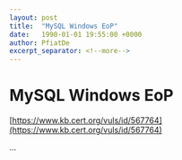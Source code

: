 ```yaml
---
layout: post
title:  "MySQL Windows EoP"
date:   1990-01-01 19:55:00 +0000
author: PfiatDe
excerpt_separator: <!--more-->
---
```


# MySQL Windows EoP
[https://www.kb.cert.org/vuls/id/567764](https://www.kb.cert.org/vuls/id/567764)

...
<!--more-->
